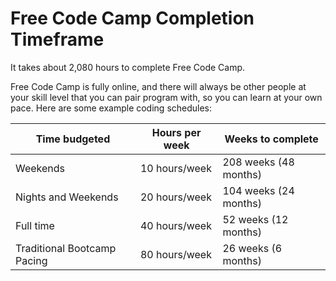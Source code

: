 # Free Code Camp Completion Timeframe

It takes about 2,080 hours to complete Free Code Camp.

Free Code Camp is fully online, and there will always be other people at your skill level that you can pair program with, so you can learn at your own pace. Here are some example coding schedules:

Time budgeted | Hours per week | Weeks to complete
--- | --- | ---
Weekends | 10 hours/week | 208 weeks (48 months)
Nights and Weekends | 20 hours/week | 104 weeks (24 months)
Full time | 40 hours/week | 52 weeks (12 months)
Traditional Bootcamp Pacing | 80 hours/week | 26 weeks (6 months)
